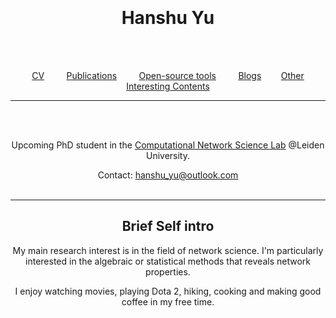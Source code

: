 <br/><br/>
<br/><br/>
<br/><br/>
# <center> Hanshu Yu  </center>   
<center> 
<br/><br/>

[CV](portfolio/cv.html) &nbsp;&nbsp;&nbsp;&nbsp;&nbsp;&nbsp;&nbsp;
[Publications](publications/pubs.html) &nbsp;&nbsp;&nbsp;&nbsp;&nbsp;&nbsp;&nbsp;
[Open-source tools](tools/code.html) &nbsp;&nbsp;&nbsp;&nbsp;&nbsp;&nbsp;&nbsp;
[Blogs](blogs/blogs.html)&nbsp;&nbsp;&nbsp;&nbsp;&nbsp;&nbsp;&nbsp;
[Other Interesting Contents](others/other.html)

----
<center> 

<br/><br/>




Upcoming PhD student in the [Computational Network Science Lab](https://www.computationalnetworkscience.org/) @Leiden University.   



Contact: [hanshu_yu@outlook.com](hanshu_yu@outlook.com) 
<br/><br/>

----


## <center> Brief Self intro </center>

<center> 

My main research interest is in the field of network science. I\'m particularly interested in the algebraic or statistical methods that reveals network properties.  

I enjoy watching movies, playing Dota 2, hiking, cooking and making good coffee in my free time. 

</p>

